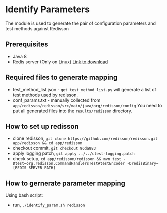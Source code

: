 # Identify Parameters
The module is used to generate the pair of configuration parameters and test methods against Redisson

## Prerequisites
- Java 8
- Redis server (Only on Linux) [Link to download](https://redis.io/docs/getting-started/installation/install-redis-on-linux/)

## Required files to generate mapping
- test_method_list.json - `get_test_method_list.py` will generate a list of test methods used by redisson.
- conf_params.txt - manually collected from `app/redisson/redisson/src/main/java/org/redisson/config`
You need to put all generated files into the `results/redisson` directory.

## How to set up redisson
- clone redisson, `git clone https://github.com/redisson/redisson.git app/redisson && cd app/redisson`
- checkout commit, `git checkout 96da883`
- apply logging patch, `git apply ../../ctest-logging.patch`
- check setup, `cd app/redisson/redisson && mvn test -Dtest=org.redisson.CommandHandlersTest#testEncoder -DredisBinary=[REDIS SERVER PATH]`

## How to gernerate parameter mapping
Using bash script:
- run, `./identify_param.sh redisson`

